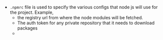 - `.npmrc` file is used to specify the various configs that node js will use for the project. Example,
  * the registry url from where the node modules will be fetched.
  * The auth token for any private repository that it needs to download packages
  * 
